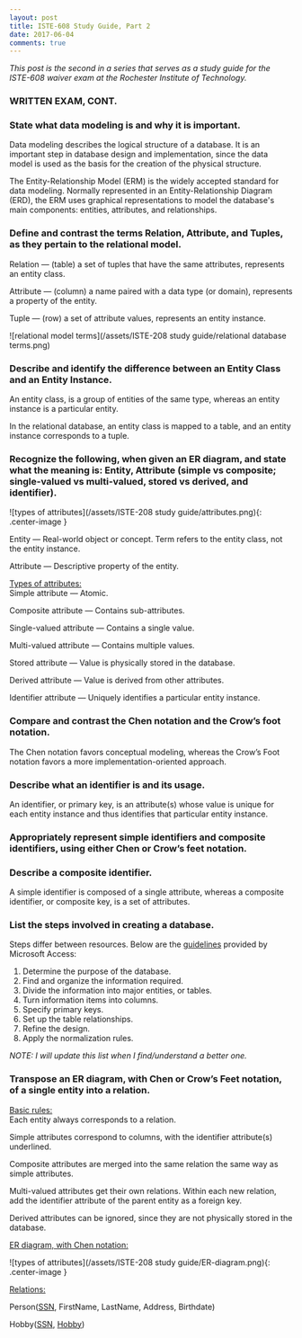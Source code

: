 ```yaml
---
layout: post
title: ISTE-608 Study Guide, Part 2
date: 2017-06-04
comments: true
---
```


*This post is the second in a series that serves as a study guide for the ISTE-608 waiver exam at the Rochester Institute of Technology.*

### WRITTEN EXAM, CONT.

### State what data modeling is and why it is important.

Data modeling describes the logical structure of a database. It is an important step in database design and implementation, since the data model is used as the basis for the creation of the physical structure.

The Entity-Relationship Model (ERM) is the widely accepted standard for data modeling. Normally represented in an Entity-Relationship Diagram (ERD), the ERM uses graphical representations to model the database's main components: entities, attributes, and relationships. 

### **Define and contrast the terms Relation, Attribute, and Tuples, as they pertain to the relational model.**
 
Relation — (table) a set of tuples that have the same attributes, represents an entity class. 

Attribute — (column) a name paired with a data type (or domain), represents a property of the entity. 

Tuple — (row) a set of attribute values, represents an entity instance.

![relational model terms](/assets/ISTE-208 study guide/relational database terms.png)

### Describe and identify the difference between an Entity Class and an Entity Instance.

An entity class, is a group of entities of the same type, whereas an entity instance is a particular entity. 

In the relational database, an entity class is mapped to a table, and an entity instance corresponds to a tuple. 

### Recognize the following, when given an ER diagram, and state what the meaning is: Entity, Attribute (simple vs composite; single-valued vs multi-valued, stored vs derived, and identifier).

![types of attributes](/assets/ISTE-208 study guide/attributes.png){: .center-image }
 
Entity — Real-world object or concept. Term refers to the entity class, not the entity instance.
 
Attribute — Descriptive property of the entity.

<u>Types of attributes:</u><br>
Simple attribute — Atomic.

Composite attribute — Contains sub-attributes. 

Single-valued attribute — Contains a single value.

Multi-valued attribute — Contains multiple values. 

Stored attribute — Value is physically stored in the database. 

Derived attribute — Value is derived from other attributes. 

Identifier attribute — Uniquely identifies a particular entity instance.

### Compare and contrast the Chen notation and the Crow’s foot notation.
 
The Chen notation favors conceptual modeling, whereas the Crow’s Foot notation favors a more implementation-oriented approach.

### Describe what an identifier is and its usage.
 
An identifier, or primary key, is an attribute(s) whose value is unique for each entity instance and thus identifies that particular entity instance.

### Appropriately represent simple identifiers and composite identifiers, using either Chen or Crow’s feet notation.

### Describe a composite identifier. 
 
A simple identifier is composed of a single attribute, whereas a composite identifier, or composite key, is a set of attributes. 

### List the steps involved in creating a database.
 
Steps differ between resources. Below are the [guidelines](https://support.office.com/en-US/article/Database-design-basics-EB2159CF-1E30-401A-8084-BD4F9C9CA1F5) provided by Microsoft Access:

1. Determine the purpose of the database.
2. Find and organize the information required. 
3. Divide the information into major entities, or tables.
4. Turn information items into columns. 
5. Specify primary keys. 
6. Set up the table relationships. 
7. Refine the design.
8. Apply the normalization rules. 
 
*NOTE: I will update this list when I find/understand a better one.* 

### Transpose an ER diagram, with Chen or Crow’s Feet notation, of a single entity into a relation.

<u>Basic rules:</u><br>
Each entity always corresponds to a relation. 
 
Simple attributes correspond to columns, with the identifier attribute(s) underlined. 

Composite attributes are merged into the same relation the same way as simple attributes.

Multi-valued attributes get their own relations. Within each new relation, add the identifier attribute of the parent entity as a foreign key. 

Derived attributes can be ignored, since they are not physically stored in the database.

<u>ER diagram, with Chen notation:</u>

![types of attributes](/assets/ISTE-208 study guide/ER-diagram.png){: .center-image }

<u>Relations:</u>

Person(<u>SSN</u>, FirstName, LastName, Address, Birthdate)

Hobby(<u>SSN</u>, <u>Hobby</u>)



